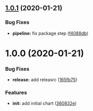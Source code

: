 ## [1.0.1](https://github.com/ninjaneers-team/deck/compare/v1.0.0...v1.0.1) (2020-01-21)


### Bug Fixes

* **pipeline:** fix package step ([f4088db](https://github.com/ninjaneers-team/deck/commit/f4088db6b5f4106654e22094337bb6586ad04ee1))

# 1.0.0 (2020-01-21)


### Bug Fixes

* **release:** add releasrc ([165fb75](https://github.com/ninjaneers-team/deck/commit/165fb7586acc775af487589c41fa2a0521b0aa6b))


### Features

* **init:** add initial chart ([360832e](https://github.com/ninjaneers-team/deck/commit/360832e11cbd12d3b320747dae519bd06d439e56))
